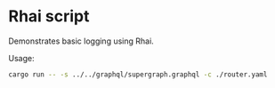 # Rhai script

Demonstrates basic logging using Rhai.

Usage:

```bash
cargo run -- -s ../../graphql/supergraph.graphql -c ./router.yaml
```

